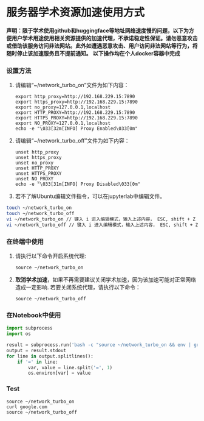 # 服务器学术资源加速使用方式

**声明：限于学术使用github和huggingface等地址网络速度慢的问题，以下为方便用户学术用途使用相关资源提供的加速代理，不承诺稳定性保证。请勿恶意攻击或借助该服务访问非法网站。此外如遭遇恶意攻击、用户访问非法网站等行为，将随时停止该加速服务且不提前通知。**
**以下操作均在个人docker容器中完成**

### 设置方法

1. 请编辑“~/network_turbo_on”文件为如下内容：

   ```shell
   export http_proxy=http://192.168.229.15:7890
   export https_proxy=http://192.168.229.15:7890
   export no_proxy=127.0.0.1,localhost
   export HTTP_PROXY=http://192.168.229.15:7890
   export HTTPS_PROXY=http://192.168.229.15:7890
   export NO_PROXY=127.0.0.1,localhost
   echo -e "\033[32m[INFO] Proxy Enabled\033[0m"
   ```

2. 请编辑“~/network_turbo_off”文件为如下内容：

   ```shell
   unset http_proxy
   unset https_proxy
   unset no_proxy
   unset HTTP_PROXY
   unset HTTPS_PROXY
   unset NO_PROXY
   echo -e "\033[31m[INFO] Proxy Disabled\033[0m"
   ```
3. 若不了解Ubuntu编辑文件指令，可以在jupyterlab中编辑文件。
``` bash
touch ~/network_turbo_on
touch ~/network_turbo_off
vi ~/network_turbo_on // 键入 i 进入编辑模式，输入上述内容， ESC, shift + Z + Z 保存退出
vi ~/network_turbo_off // 键入 i 进入编辑模式，输入上述内容， ESC, shift + Z + Z 保存退出
```
### 在终端中使用

1. 请执行以下命令开启系统代理:

   ```shell
   source ~/network_turbo_on
   ```

2. **取消学术加速**，如果不再需要建议关闭学术加速，因为该加速可能对正常网络造成一定影响. 若要关闭系统代理，请执行以下命令：

   ```shell
   source ~/network_turbo_off
   ```


### 在Notebook中使用

```python
import subprocess
import os

result = subprocess.run('bash -c "source ~/network_turbo_on && env | grep proxy"', shell=True, capture_output=True, text=True)
output = result.stdout
for line in output.splitlines():
    if '=' in line:
        var, value = line.split('=', 1)
        os.environ[var] = value
```

### Test
```shell
source ~/network_turbo_on
curl google.com
source ~/network_turbo_off
```
